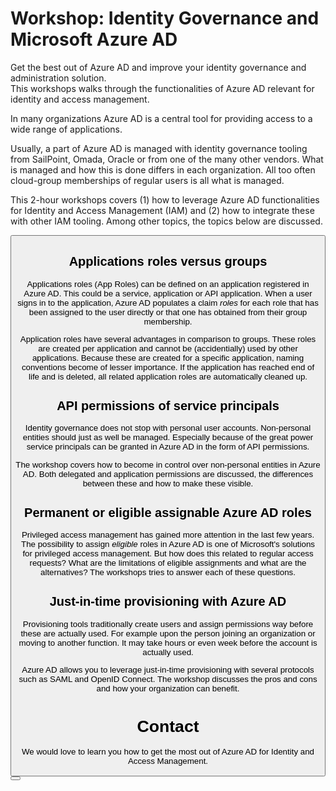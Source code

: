 # Workshop: Identity Governance and Microsoft Azure AD

Get the best out of Azure AD and improve your identity governance and administration solution.  
This workshops walks through the functionalities of Azure AD relevant for identity and access management.

In many organizations Azure AD is a central tool for providing access to a wide range of applications.

Usually, a part of Azure AD is managed with identity governance tooling from SailPoint, Omada, Oracle or from one of the many other vendors. What is managed and how this is done differs in each organization. All too often cloud-group memberships of regular users is all what is managed.

This 2-hour workshops covers (1) how to leverage Azure AD functionalities for Identity and Access Management (IAM) and (2) how to integrate these with other IAM tooling. Among other topics, the topics below are discussed.

<Button title="Reach out to learn more" />

## Applications roles versus groups

Applications roles (App Roles) can be defined on an application registered in Azure AD. This could be a service, application or API application. When a user signs in to the application, Azure AD populates a claim _roles_ for each role that has been assigned to the user directly or that one has obtained from their group membership.

Application roles have several advantages in comparison to groups. These roles are created per application and cannot be (accidentially) used by other applications. Because these are created for a specific application, naming conventions become of lesser importance. If the application has reached end of life and is deleted, all related application roles are automatically cleaned up.

## API permissions of service principals

Identity governance does not stop with personal user accounts. Non-personal entities should just as well be managed. Especially because of the great power service principals can be granted in Azure AD in the form of API permissions.

The workshop covers how to become in control over non-personal entities in Azure AD. Both delegated and application permissions are discussed, the differences between these and how to make these visible.

## Permanent or eligible assignable Azure AD roles

Privileged access management has gained more attention in the last few years. The possibility to assign _eligible_ roles in Azure AD is one of Microsoft's solutions for privileged access management. But how does this related to regular access requests? What are the limitations of eligible assignments and what are the alternatives? The workshops tries to answer each of these questions.

## Just-in-time provisioning with Azure AD

Provisioning tools traditionally create users and assign permissions way before these are actually used. For example upon the person joining an organization or moving to another function. It may take hours or even week before the account is actually used.

Azure AD allows you to leverage just-in-time provisioning with several protocols such as SAML and OpenID Connect. The workshop discusses the pros and cons and how your organization can benefit.

# Contact

We would love to learn you how to get the most out of Azure AD for Identity and Access Management.

<Button title="Reach out to learn more" />